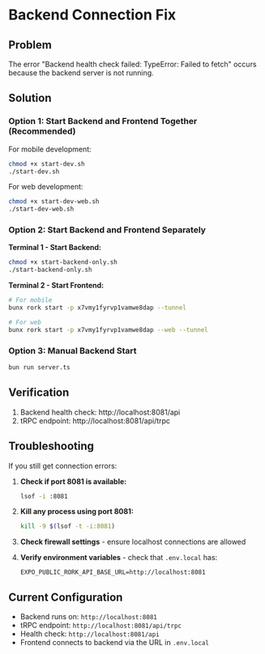 # Backend Connection Fix

## Problem
The error "Backend health check failed: TypeError: Failed to fetch" occurs because the backend server is not running.

## Solution

### Option 1: Start Backend and Frontend Together (Recommended)

For mobile development:
```bash
chmod +x start-dev.sh
./start-dev.sh
```

For web development:
```bash
chmod +x start-dev-web.sh
./start-dev-web.sh
```

### Option 2: Start Backend and Frontend Separately

**Terminal 1 - Start Backend:**
```bash
chmod +x start-backend-only.sh
./start-backend-only.sh
```

**Terminal 2 - Start Frontend:**
```bash
# For mobile
bunx rork start -p x7vmy1fyrvp1vamwe8dap --tunnel

# For web
bunx rork start -p x7vmy1fyrvp1vamwe8dap --web --tunnel
```

### Option 3: Manual Backend Start

```bash
bun run server.ts
```

## Verification

1. Backend health check: http://localhost:8081/api
2. tRPC endpoint: http://localhost:8081/api/trpc

## Troubleshooting

If you still get connection errors:

1. **Check if port 8081 is available:**
   ```bash
   lsof -i :8081
   ```

2. **Kill any process using port 8081:**
   ```bash
   kill -9 $(lsof -t -i:8081)
   ```

3. **Check firewall settings** - ensure localhost connections are allowed

4. **Verify environment variables** - check that `.env.local` has:
   ```
   EXPO_PUBLIC_RORK_API_BASE_URL=http://localhost:8081
   ```

## Current Configuration

- Backend runs on: `http://localhost:8081`
- tRPC endpoint: `http://localhost:8081/api/trpc`
- Health check: `http://localhost:8081/api`
- Frontend connects to backend via the URL in `.env.local`